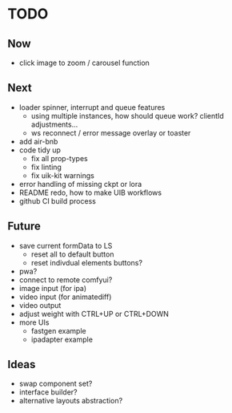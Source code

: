 # TODO

## Now

- click image to zoom / carousel function

## Next

- loader spinner, interrupt and queue features
  - using multiple instances, how should queue work? clientId adjustments...
  - ws reconnect / error message overlay or toaster
- add air-bnb
- code tidy up
  - fix all prop-types
  - fix linting
  - fix uik-kit warnings
- error handling of missing ckpt or lora
- README redo, how to make UIB workflows
- github CI build process

## Future

- save current formData to LS
  - reset all to default button
  - reset indivdual elements buttons?
- pwa?
 - connect to remote comfyui?
- image input (for ipa)
- video input (for animatediff)
- video output
- adjust weight with CTRL+UP or CTRL+DOWN
- more UIs
  - fastgen example
  - ipadapter example

## Ideas

- swap component set?
- interface builder?
- alternative layouts abstraction?
